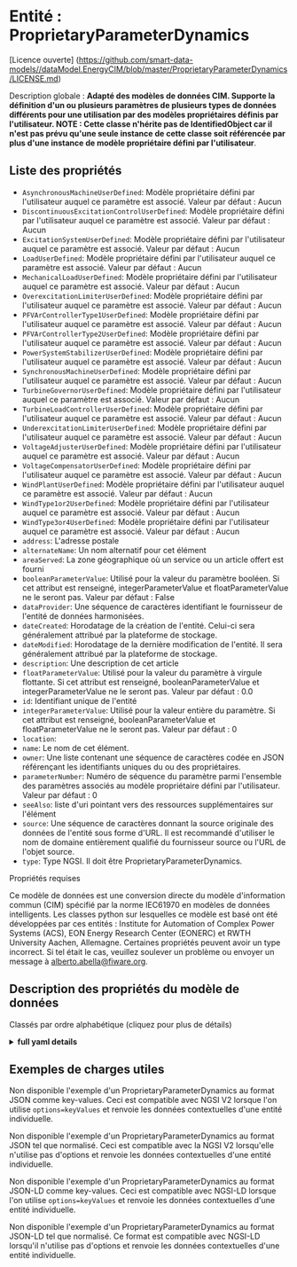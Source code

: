 Entité : ProprietaryParameterDynamics  
=====================================  
[Licence ouverte] (https://github.com/smart-data-models//dataModel.EnergyCIM/blob/master/ProprietaryParameterDynamics/LICENSE.md)  
Description globale : **Adapté des modèles de données CIM. Supporte la définition d'un ou plusieurs paramètres de plusieurs types de données différents pour une utilisation par des modèles propriétaires définis par l'utilisateur.  NOTE : Cette classe n'hérite pas de IdentifiedObject car il n'est pas prévu qu'une seule instance de cette classe soit référencée par plus d'une instance de modèle propriétaire défini par l'utilisateur**.  

## Liste des propriétés  

- `AsynchronousMachineUserDefined`: Modèle propriétaire défini par l'utilisateur auquel ce paramètre est associé. Valeur par défaut : Aucun  - `DiscontinuousExcitationControlUserDefined`: Modèle propriétaire défini par l'utilisateur auquel ce paramètre est associé. Valeur par défaut : Aucun  - `ExcitationSystemUserDefined`: Modèle propriétaire défini par l'utilisateur auquel ce paramètre est associé. Valeur par défaut : Aucun  - `LoadUserDefined`: Modèle propriétaire défini par l'utilisateur auquel ce paramètre est associé. Valeur par défaut : Aucun  - `MechanicalLoadUserDefined`: Modèle propriétaire défini par l'utilisateur auquel ce paramètre est associé. Valeur par défaut : Aucun  - `OverexcitationLimiterUserDefined`: Modèle propriétaire défini par l'utilisateur auquel ce paramètre est associé. Valeur par défaut : Aucun  - `PFVArControllerType1UserDefined`: Modèle propriétaire défini par l'utilisateur auquel ce paramètre est associé. Valeur par défaut : Aucun  - `PFVArControllerType2UserDefined`: Modèle propriétaire défini par l'utilisateur auquel ce paramètre est associé. Valeur par défaut : Aucun  - `PowerSystemStabilizerUserDefined`: Modèle propriétaire défini par l'utilisateur auquel ce paramètre est associé. Valeur par défaut : Aucun  - `SynchronousMachineUserDefined`: Modèle propriétaire défini par l'utilisateur auquel ce paramètre est associé. Valeur par défaut : Aucun  - `TurbineGovernorUserDefined`: Modèle propriétaire défini par l'utilisateur auquel ce paramètre est associé. Valeur par défaut : Aucun  - `TurbineLoadControllerUserDefined`: Modèle propriétaire défini par l'utilisateur auquel ce paramètre est associé. Valeur par défaut : Aucun  - `UnderexcitationLimiterUserDefined`: Modèle propriétaire défini par l'utilisateur auquel ce paramètre est associé. Valeur par défaut : Aucun  - `VoltageAdjusterUserDefined`: Modèle propriétaire défini par l'utilisateur auquel ce paramètre est associé. Valeur par défaut : Aucun  - `VoltageCompensatorUserDefined`: Modèle propriétaire défini par l'utilisateur auquel ce paramètre est associé. Valeur par défaut : Aucun  - `WindPlantUserDefined`: Modèle propriétaire défini par l'utilisateur auquel ce paramètre est associé. Valeur par défaut : Aucun  - `WindType1or2UserDefined`: Modèle propriétaire défini par l'utilisateur auquel ce paramètre est associé. Valeur par défaut : Aucun  - `WindType3or4UserDefined`: Modèle propriétaire défini par l'utilisateur auquel ce paramètre est associé. Valeur par défaut : Aucun  - `address`: L'adresse postale  - `alternateName`: Un nom alternatif pour cet élément  - `areaServed`: La zone géographique où un service ou un article offert est fourni  - `booleanParameterValue`: Utilisé pour la valeur du paramètre booléen. Si cet attribut est renseigné, integerParameterValue et floatParameterValue ne le seront pas. Valeur par défaut : False  - `dataProvider`: Une séquence de caractères identifiant le fournisseur de l'entité de données harmonisées.  - `dateCreated`: Horodatage de la création de l'entité. Celui-ci sera généralement attribué par la plateforme de stockage.  - `dateModified`: Horodatage de la dernière modification de l'entité. Il sera généralement attribué par la plateforme de stockage.  - `description`: Une description de cet article  - `floatParameterValue`: Utilisé pour la valeur du paramètre à virgule flottante.  Si cet attribut est renseigné, booleanParameterValue et integerParameterValue ne le seront pas. Valeur par défaut : 0.0  - `id`: Identifiant unique de l'entité  - `integerParameterValue`: Utilisé pour la valeur entière du paramètre.  Si cet attribut est renseigné, booleanParameterValue et floatParameterValue ne le seront pas. Valeur par défaut : 0  - `location`:   - `name`: Le nom de cet élément.  - `owner`: Une liste contenant une séquence de caractères codée en JSON référençant les identifiants uniques du ou des propriétaires.  - `parameterNumber`: Numéro de séquence du paramètre parmi l'ensemble des paramètres associés au modèle propriétaire défini par l'utilisateur. Valeur par défaut : 0  - `seeAlso`: liste d'uri pointant vers des ressources supplémentaires sur l'élément  - `source`: Une séquence de caractères donnant la source originale des données de l'entité sous forme d'URL. Il est recommandé d'utiliser le nom de domaine entièrement qualifié du fournisseur source ou l'URL de l'objet source.  - `type`: Type NGSI. Il doit être ProprietaryParameterDynamics.    
Propriétés requises  
Ce modèle de données est une conversion directe du modèle d'information commun (CIM) spécifié par la norme IEC61970 en modèles de données intelligents. Les classes python sur lesquelles ce modèle est basé ont été développées par ces entités : Institute for Automation of Complex Power Systems (ACS), EON Energy Research Center (EONERC) et RWTH University Aachen, Allemagne. Certaines propriétés peuvent avoir un type incorrect. Si tel était le cas, veuillez soulever un problème ou envoyer un message à alberto.abella@fiware.org.  
## Description des propriétés du modèle de données  
Classés par ordre alphabétique (cliquez pour plus de détails)  
<details><summary><strong>full yaml details</strong></summary>    
```yaml  
ProprietaryParameterDynamics:    
  description: 'Adapted from CIM data models. Supports definition of one or more parameters of several different datatypes for use by proprietary user-defined models.  NOTE: This class does not inherit from IdentifiedObject since it is not intended that a single instance of it be referenced by more than one proprietary user-defined model instance.'    
  properties:    
    AsynchronousMachineUserDefined:    
      description: 'Proprietary user-defined model with which this parameter is associated. Default: None'    
      type: number    
      x-ngsi:    
        model: https://schema.org/Number    
    DiscontinuousExcitationControlUserDefined:    
      description: 'Proprietary user-defined model with which this parameter is associated. Default: None'    
      type: number    
      x-ngsi:    
        model: https://schema.org/Number    
    ExcitationSystemUserDefined:    
      description: 'Proprietary user-defined model with which this parameter is associated. Default: None'    
      type: number    
      x-ngsi:    
        model: https://schema.org/Number    
    LoadUserDefined:    
      description: 'Proprietary user-defined model with which this parameter is associated. Default: None'    
      type: number    
      x-ngsi:    
        model: https://schema.org/Number    
    MechanicalLoadUserDefined:    
      description: 'Proprietary user-defined model with which this parameter is associated. Default: None'    
      type: number    
      x-ngsi:    
        model: https://schema.org/Number    
    OverexcitationLimiterUserDefined:    
      description: 'Proprietary user-defined model with which this parameter is associated. Default: None'    
      type: number    
      x-ngsi:    
        model: https://schema.org/Number    
    PFVArControllerType1UserDefined:    
      description: 'Proprietary user-defined model with which this parameter is associated. Default: None'    
      type: number    
      x-ngsi:    
        model: https://schema.org/Number    
    PFVArControllerType2UserDefined:    
      description: 'Proprietary user-defined model with which this parameter is associated. Default: None'    
      type: number    
      x-ngsi:    
        model: https://schema.org/Number    
    PowerSystemStabilizerUserDefined:    
      description: 'Proprietary user-defined model with which this parameter is associated. Default: None'    
      type: number    
      x-ngsi:    
        model: https://schema.org/Number    
    SynchronousMachineUserDefined:    
      description: 'Proprietary user-defined model with which this parameter is associated. Default: None'    
      type: number    
      x-ngsi:    
        model: https://schema.org/Number    
    TurbineGovernorUserDefined:    
      description: 'Proprietary user-defined model with which this parameter is associated. Default: None'    
      type: number    
      x-ngsi:    
        model: https://schema.org/Number    
    TurbineLoadControllerUserDefined:    
      description: 'Proprietary user-defined model with which this parameter is associated. Default: None'    
      type: number    
      x-ngsi:    
        model: https://schema.org/Number    
    UnderexcitationLimiterUserDefined:    
      description: 'Proprietary user-defined model with which this parameter is associated. Default: None'    
      type: number    
      x-ngsi:    
        model: https://schema.org/Number    
    VoltageAdjusterUserDefined:    
      description: 'Proprietary user-defined model with which this parameter is associated. Default: None'    
      type: number    
      x-ngsi:    
        model: https://schema.org/Number    
    VoltageCompensatorUserDefined:    
      description: 'Proprietary user-defined model with which this parameter is associated. Default: None'    
      type: number    
      x-ngsi:    
        model: https://schema.org/Number    
    WindPlantUserDefined:    
      description: 'Proprietary user-defined model with which this parameter is associated. Default: None'    
      type: number    
      x-ngsi:    
        model: https://schema.org/Number    
    WindType1or2UserDefined:    
      description: 'Proprietary user-defined model with which this parameter is associated. Default: None'    
      type: number    
      x-ngsi:    
        model: https://schema.org/Number    
    WindType3or4UserDefined:    
      description: 'Proprietary user-defined model with which this parameter is associated. Default: None'    
      type: number    
      x-ngsi:    
        model: https://schema.org/Number    
    address:    
      description: 'The mailing address'    
      properties:    
        addressCountry:    
          description: 'Property. The country. For example, Spain. Model:''https://schema.org/addressCountry'''    
          type: string    
        addressLocality:    
          description: 'Property. The locality in which the street address is, and which is in the region. Model:''https://schema.org/addressLocality'''    
          type: string    
        addressRegion:    
          description: 'Property. The region in which the locality is, and which is in the country. Model:''https://schema.org/addressRegion'''    
          type: string    
        areaServed:    
          description: 'Property. The geographic area where a service or offered item is provided. Model:''https://schema.org/areaServed'''    
          type: string    
        postOfficeBoxNumber:    
          description: 'Property. The post office box number for PO box addresses. For example, Spain. Model:''https://schema.org/postOfficeBoxNumber'''    
          type: string    
        postalCode:    
          description: 'Property. The postal code. For example, Spain. Model:''https://schema.org/https://schema.org/postalCode'''    
          type: string    
        streetAddress:    
          description: 'Property. The street address. Model:''https://schema.org/streetAddress'''    
          type: string    
      type: Property    
      x-ngsi:    
        model: https://schema.org/address    
    alternateName:    
      description: 'An alternative name for this item'    
      type: Property    
    areaServed:    
      description: 'The geographic area where a service or offered item is provided'    
      type: Property    
      x-ngsi:    
        model: https://schema.org/Text    
    booleanParameterValue:    
      description: 'Used for boolean parameter value. If this attribute is populated, integerParameterValue and floatParameterValue will not be. Default: False'    
      type: number    
      x-ngsi:    
        model: https://schema.org/Number    
    dataProvider:    
      description: 'A sequence of characters identifying the provider of the harmonised data entity.'    
      type: Property    
    dateCreated:    
      description: 'Entity creation timestamp. This will usually be allocated by the storage platform.'    
      format: date-time    
      type: Property    
    dateModified:    
      description: 'Timestamp of the last modification of the entity. This will usually be allocated by the storage platform.'    
      format: date-time    
      type: Property    
    description:    
      description: 'A description of this item'    
      type: Property    
    floatParameterValue:    
      description: 'Used for floating point parameter value.  If this attribute is populated, booleanParameterValue and integerParameterValue will not be. Default: 0.0'    
      type: number    
      x-ngsi:    
        model: https://schema.org/Number    
    id:    
      anyOf: &proprietaryparameterdynamics_-_properties_-_owner_-_items_-_anyof    
        - description: 'Property. Identifier format of any NGSI entity'    
          maxLength: 256    
          minLength: 1    
          pattern: ^[\w\-\.\{\}\$\+\*\[\]`|~^@!,:\\]+$    
          type: string    
        - description: 'Property. Identifier format of any NGSI entity'    
          format: uri    
          type: string    
      description: 'Unique identifier of the entity'    
      type: Property    
    integerParameterValue:    
      description: 'Used for integer parameter value.  If this attribute is populated, booleanParameterValue and floatParameterValue will not be. Default: 0'    
      type: number    
      x-ngsi:    
        model: https://schema.org/Number    
    location:    
      $id: https://geojson.org/schema/Geometry.json    
      $schema: "http://json-schema.org/draft-07/schema#"    
      oneOf:    
        - properties:    
            bbox:    
              items:    
                type: number    
              minItems: 4    
              type: array    
            coordinates:    
              items:    
                type: number    
              minItems: 2    
              type: array    
            type:    
              enum:    
                - Point    
              type: string    
          required:    
            - type    
            - coordinates    
          title: 'GeoJSON Point'    
          type: object    
        - properties:    
            bbox:    
              items:    
                type: number    
              minItems: 4    
              type: array    
            coordinates:    
              items:    
                items:    
                  type: number    
                minItems: 2    
                type: array    
              minItems: 2    
              type: array    
            type:    
              enum:    
                - LineString    
              type: string    
          required:    
            - type    
            - coordinates    
          title: 'GeoJSON LineString'    
          type: object    
        - properties:    
            bbox:    
              items:    
                type: number    
              minItems: 4    
              type: array    
            coordinates:    
              items:    
                items:    
                  items:    
                    type: number    
                  minItems: 2    
                  type: array    
                minItems: 4    
                type: array    
              type: array    
            type:    
              enum:    
                - Polygon    
              type: string    
          required:    
            - type    
            - coordinates    
          title: 'GeoJSON Polygon'    
          type: object    
        - properties:    
            bbox:    
              items:    
                type: number    
              minItems: 4    
              type: array    
            coordinates:    
              items:    
                items:    
                  type: number    
                minItems: 2    
                type: array    
              type: array    
            type:    
              enum:    
                - MultiPoint    
              type: string    
          required:    
            - type    
            - coordinates    
          title: 'GeoJSON MultiPoint'    
          type: object    
        - properties:    
            bbox:    
              items:    
                type: number    
              minItems: 4    
              type: array    
            coordinates:    
              items:    
                items:    
                  items:    
                    type: number    
                  minItems: 2    
                  type: array    
                minItems: 2    
                type: array    
              type: array    
            type:    
              enum:    
                - MultiLineString    
              type: string    
          required:    
            - type    
            - coordinates    
          title: 'GeoJSON MultiLineString'    
          type: object    
        - properties:    
            bbox:    
              items:    
                type: number    
              minItems: 4    
              type: array    
            coordinates:    
              items:    
                items:    
                  items:    
                    items:    
                      type: number    
                    minItems: 2    
                    type: array    
                  minItems: 4    
                  type: array    
                type: array    
              type: array    
            type:    
              enum:    
                - MultiPolygon    
              type: string    
          required:    
            - type    
            - coordinates    
          title: 'GeoJSON MultiPolygon'    
          type: object    
      title: 'GeoJSON Geometry'    
    name:    
      description: 'The name of this item.'    
      type: Property    
    owner:    
      description: 'A List containing a JSON encoded sequence of characters referencing the unique Ids of the owner(s)'    
      items:    
        anyOf: *proprietaryparameterdynamics_-_properties_-_owner_-_items_-_anyof    
        description: 'Property. Unique identifier of the entity'    
      type: Property    
    parameterNumber:    
      description: 'Sequence number of the parameter among the set of parameters associated with the related proprietary user-defined model. Default: 0'    
      type: number    
      x-ngsi:    
        model: https://schema.org/Number    
    seeAlso:    
      description: 'list of uri pointing to additional resources about the item'    
      oneOf:    
        - items:    
            - format: uri    
              type: string    
          minItems: 1    
          type: array    
        - format: uri    
          type: string    
      type: Property    
    source:    
      description: 'A sequence of characters giving the original source of the entity data as a URL. Recommended to be the fully qualified domain name of the source provider, or the URL to the source object.'    
      type: Property    
    type:    
      description: 'NGSI type. It has to be ProprietaryParameterDynamics'    
      enum:    
        - ProprietaryParameterDynamics    
      type: Property    
  required: []    
  type: object    
```  
</details>    
## Exemples de charges utiles  
Non disponible l'exemple d'un ProprietaryParameterDynamics au format JSON comme key-values. Ceci est compatible avec NGSI V2 lorsque l'on utilise `options=keyValues` et renvoie les données contextuelles d'une entité individuelle.  
Non disponible l'exemple d'un ProprietaryParameterDynamics au format JSON tel que normalisé. Ceci est compatible avec la NGSI V2 lorsqu'elle n'utilise pas d'options et renvoie les données contextuelles d'une entité individuelle.  
Non disponible l'exemple d'un ProprietaryParameterDynamics au format JSON-LD comme key-values. Ceci est compatible avec NGSI-LD lorsque l'on utilise `options=keyValues` et renvoie les données contextuelles d'une entité individuelle.  
Non disponible l'exemple d'un ProprietaryParameterDynamics au format JSON-LD tel que normalisé. Ce format est compatible avec NGSI-LD lorsqu'il n'utilise pas d'options et renvoie les données contextuelles d'une entité individuelle.  
